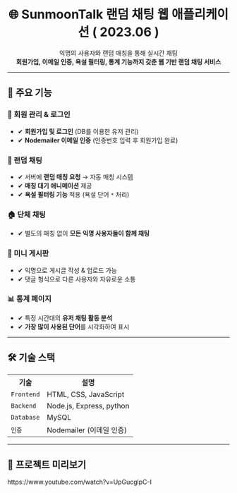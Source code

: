 <h1 align="center">🌐 SunmoonTalk 랜덤 채팅 웹 애플리케이션 ( 2023.06 )</h1>

<p align="center">
  익명의 사용자와 랜덤 매칭을 통해 실시간 채팅<br>
  <strong>회원가입, 이메일 인증, 욕설 필터링, 통계 기능까지 갖춘 웹 기반 랜덤 채팅 서비스</strong>
</p>

<hr>

<h2>🚀 주요 기능</h2>

<h3>🔑 회원 관리 & 로그인</h3>
<ul>
  <li>✔ <strong>회원가입 및 로그인</strong> (DB를 이용한 유저 관리)</li>
  <li>✔ <strong>Nodemailer 이메일 인증</strong> (인증번호 입력 후 회원가입 완료)</li>
</ul>

<h3>💬 랜덤 채팅</h3>
<ul>
  <li>✔ 서버에 <strong>랜덤 매칭 요청</strong> → 자동 매칭 시스템</li>
  <li>✔ <strong>매칭 대기 애니메이션</strong> 제공</li>
  <li>✔ <strong>욕설 필터링 기능</strong> 적용 (욕설 단어 <code>*</code> 처리)</li>
</ul>

<h3>🏠 단체 채팅</h3>
<ul>
  <li>✔ 별도의 매칭 없이 <strong>모든 익명 사용자들이 함께 채팅</strong></li>
</ul>

<h3>📝 미니 게시판</h3>
<ul>
  <li>✔ 익명으로 게시글 작성 & 업로드 가능</li>
  <li>✔ 댓글 형식으로 다른 사용자와 자유로운 소통</li>
</ul>

<h3>📊 통계 페이지</h3>
<ul>
  <li>✔ 특정 시간대의 <strong>유저 채팅 활동 분석</strong></li>
  <li>✔ <strong>가장 많이 사용된 단어</strong>를 시각화하여 표시</li>
</ul>

<hr>

<h2>🛠️ 기술 스택</h2>

<table>
  <tr>
    <th>기술</th>
    <th>설명</th>
  </tr>
  <tr>
    <td><code>Frontend</code></td>
    <td>HTML, CSS, JavaScript</td>
  </tr>
  <tr>
    <td><code>Backend</code></td>
    <td>Node.js, Express, python</td>
  </tr>
  <tr>
    <td><code>Database</code></td>
    <td>MySQL</td>
  </tr>
  <tr>
    <td><code>인증</code></td>
    <td>Nodemailer (이메일 인증)</td>
  </tr>
</table>

<hr>

<h2>📌 프로젝트 미리보기</h2>
https://www.youtube.com/watch?v=UpGucglpC-I
